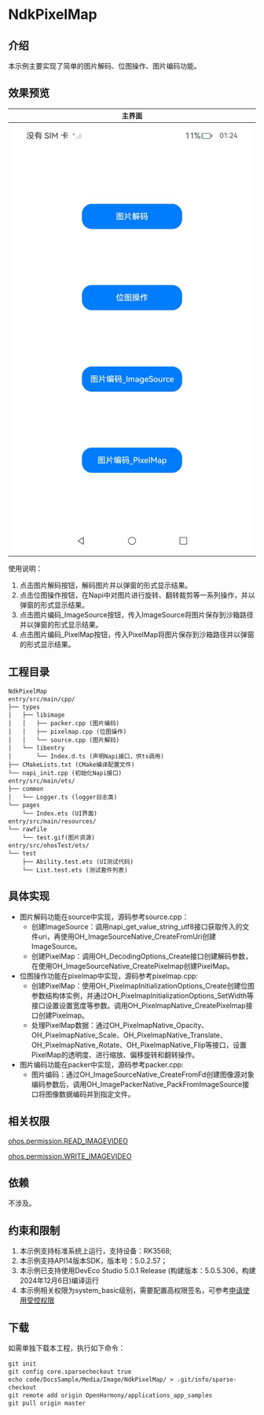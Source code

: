 # NdkPixelMap

## 介绍

本示例主要实现了简单的图片解码、位图操作、图片编码功能。

## 效果预览

| 主界面                                         |
| ---------------------------------------------- |
| ![NdkPixelMap](./screenshots/NdkPixelMap.jpeg) |

使用说明：

1. 点击图片解码按钮，解码图片并以弹窗的形式显示结果。
2. 点击位图操作按钮，在Napi中对图片进行旋转、翻转裁剪等一系列操作，并以弹窗的形式显示结果。
3. 点击图片编码_ImageSource按钮，传入ImageSource将图片保存到沙箱路径并以弹窗的形式显示结果。
4. 点击图片编码_PixelMap按钮，传入PixelMap将图片保存到沙箱路径并以弹窗的形式显示结果。

## 工程目录

```
NdkPixelMap
entry/src/main/cpp/
├── types
│   ├── libimage 
│   │   ├── packer.cpp (图片编码)
│   │   ├── pixelmap.cpp (位图操作)
│   │   └── source.cpp (图片解码)
│   └── libentry 
│       └── Index.d.ts (声明Napi接口，供ts调用)
├── CMakeLists.txt (CMake编译配置文件)
└── napi_init.cpp (初始化Napi接口)
entry/src/main/ets/
├── common 
│   └── Logger.ts (logger日志类)
└── pages
    └── Index.ets (UI界面)
entry/src/main/resources/
└── rawfile
    └── test.gif(图片资源)
entry/src/ohosTest/ets/
└── test
    ├── Ability.test.ets (UI测试代码)
    └── List.test.ets (测试套件列表)
```

## 具体实现

+ 图片解码功能在source中实现，源码参考source.cpp：
    + 创建ImageSource：调用napi_get_value_string_utf8接口获取传入的文件uri，再使用OH_ImageSourceNative_CreateFromUri创建ImageSource。
    + 创建PixelMap：调用OH_DecodingOptions_Create接口创建解码参数，在使用OH_ImageSourceNative_CreatePixelmap创建PixelMap。
+ 位图操作功能在pixelmap中实现，源码参考pixelmap.cpp:
    + 创建PixelMap：使用OH_PixelmapInitializationOptions_Create创建位图参数结构体实例，并通过OH_PixelmapInitializationOptions_SetWidth等接口设置设置宽度等参数。调用OH_PixelmapNative_CreatePixelmap接口创建Pixelmap。
    + 处理PixelMap数据：通过OH_PixelmapNative_Opacity、OH_PixelmapNative_Scale、OH_PixelmapNative_Translate、OH_PixelmapNative_Rotate、OH_PixelmapNative_Flip等接口，设置PixelMap的透明度、进行缩放、偏移旋转和翻转操作。
+ 图片编码功能在packer中实现，源码参考packer.cpp:
    + 图片编码：通过OH_ImageSourceNative_CreateFromFd创建图像源对象编码参数后，调用OH_ImagePackerNative_PackFromImageSource接口将图像数据编码并到指定文件。

## 相关权限

[ohos.permission.READ_IMAGEVIDEO](https://gitee.com/openharmony/docs/blob/master/zh-cn/application-dev/security/AccessToken/permissions-for-system-apps.md#ohospermissionread_imagevideo)

[ohos.permission.WRITE_IMAGEVIDEO](https://gitee.com/openharmony/docs/blob/master/zh-cn/application-dev/security/AccessToken/permissions-for-system-apps.md#ohospermissionread_imagevideo)

## 依赖

不涉及。

## 约束和限制

1. 本示例支持标准系统上运行，支持设备：RK3568;
2. 本示例支持API14版本SDK，版本号：5.0.2.57；
3. 本示例已支持使用DevEco Studio 5.0.1 Release (构建版本：5.0.5.306，构建 2024年12月6日)编译运行
4. 本示例相关权限为system_basic级别，需要配置高权限签名，可参考[申请使用受控权限](https://docs.openharmony.cn/pages/v5.0/zh-cn/application-dev/security/AccessToken/declare-permissions-in-acl.md)

## 下载

如需单独下载本工程，执行如下命令：

```
git init
git config core.sparsecheckout true
echo code/DocsSample/Media/Image/NdkPixelMap/ > .git/info/sparse-checkout
git remote add origin OpenHarmony/applications_app_samples
git pull origin master
```